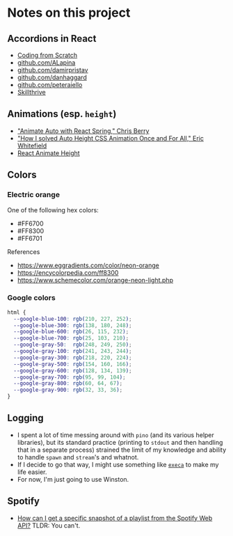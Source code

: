 # Notes on this project

## Accordions in React

- [Coding from Scratch][7]
- [github.com/ALapina][3]
- [github.com/damirpristav][5]
- [github.com/danhaggard][6]
- [github.com/peteraiello][2]
- [Skillthrive][4]

[2]: https://github.com/peteraiello/custom-react-accordion
[3]: https://github.com/ALapina/FAQ-Accordion-Card-React
[4]: https://medium.com/skillthrive/build-a-react-accordion-component-from-scratch-using-react-hooks-a71d3d91324b
[5]: https://github.com/damirpristav/react-accordion-ts
[6]: https://github.com/danhaggard/react-scroll-collapse
[7]: https://codingfromscratch.dev/reactjs-accordion-component-with-smooth-animation/

## Animations (esp. `height`)

- ["Animate Auto with React Spring," Chris Berry][8]
- ["How I solved Auto Height CSS Animation Once and For All," Eric Whitefield][10]
- [React Animate Height][9]

[8]: https://www.chrisberry.io/Animate-Auto-With-React-Spring/
[9]: https://www.npmjs.com/package/react-animate-height
[10]: https://whitefield.dev/blog/auto-height-css-animation

## Colors

### Electric orange

One of the following hex colors:

  - \#FF6700
  - \#FF8300
  - \#FF6701

References

  - https://www.eggradients.com/color/neon-orange
  - https://encycolorpedia.com/ff8300
  - https://www.schemecolor.com/orange-neon-light.php

### Google colors

```css
html {
  --google-blue-100: rgb(210, 227, 252);
  --google-blue-300: rgb(138, 180, 248);
  --google-blue-600: rgb(26, 115, 232);
  --google-blue-700: rgb(25, 103, 210);
  --google-gray-50:  rgb(248, 249, 250);
  --google-gray-100: rgb(241, 243, 244);
  --google-gray-300: rgb(218, 220, 224);
  --google-gray-500: rgb(154, 160, 166);
  --google-gray-600: rgb(128, 134, 139);
  --google-gray-700: rgb(95, 99, 104);
  --google-gray-800: rgb(60, 64, 67);
  --google-gray-900: rgb(32, 33, 36);
}
```

## Logging

- I spent a lot of time messing around with `pino` (and its various helper libraries), but its standard practice (printing to `stdout` and then handling that in a separate process) strained the limit of my knowledge and ability to handle `spawn` and `stream`'s and whatnot.
- If I decide to go that way, I might use something like [`execa`][11] to make my life easier.
- For now, I'm just going to use Winston.

[11]: https://www.npmjs.com/package/execa

## Spotify

  - [How can I get a specific snapshot of a playlist from the Spotify Web API?][1] TLDR: You can't.

[1]: https://stackoverflow.com/questions/33769704/how-can-i-get-a-specific-snapshot-of-a-playlist-from-the-spotify-web-api
